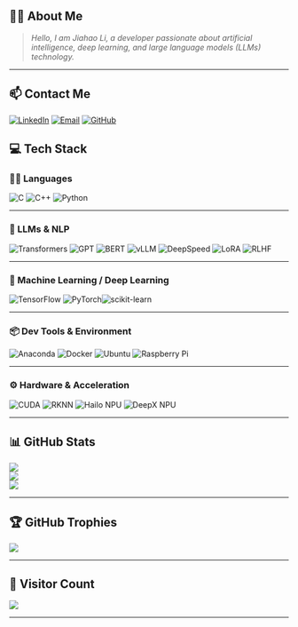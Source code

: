 ## 🧑‍💻 About Me

> *Hello, I am Jiahao Li, a developer passionate about artificial intelligence, deep learning, and large language models (LLMs) technology.*

---

## 📫 Contact Me

[![LinkedIn](https://img.shields.io/badge/LinkedIn-%230077B5.svg?style=for-the-badge&logo=linkedin&logoColor=white)](https://www.linkedin.com/in/jiahaoli-china/)   [![Email](https://img.shields.io/badge/Foxmail-D14836?style=for-the-badge&logo=gmail&logoColor=white)](mailto:lj-hao@foxmail.com)  [![GitHub](https://img.shields.io/badge/GitHub-%2312100E.svg?style=for-the-badge&logo=github&logoColor=white)](https://github.com/LJ-Hao)


## 💻 Tech Stack

### 🧑‍💻 Languages
![C](https://img.shields.io/badge/c-%2300599C.svg?style=for-the-badge&logo=c&logoColor=white) ![C++](https://img.shields.io/badge/c++-%2300599C.svg?style=for-the-badge&logo=c%2B%2B&logoColor=white) ![Python](https://img.shields.io/badge/python-3670A0?style=for-the-badge&logo=python&logoColor=ffdd54)

---

### 🤖 LLMs & NLP
![Transformers](https://img.shields.io/badge/HuggingFace%20Transformers-%23FFD21F.svg?style=for-the-badge&logo=huggingface&logoColor=black)  ![GPT](https://img.shields.io/badge/GPT-%236136EC.svg?style=for-the-badge&logo=OpenAI&logoColor=white)  ![BERT](https://img.shields.io/badge/BERT-%23006aff.svg?style=for-the-badge&logoColor=white)  ![vLLM](https://img.shields.io/badge/vLLM-%23007ACC.svg?style=for-the-badge&logoColor=white)  ![DeepSpeed](https://img.shields.io/badge/DeepSpeed-%2317282D.svg?style=for-the-badge&logo=nvidia&logoColor=white)  ![LoRA](https://img.shields.io/badge/LoRA-%23F59E0B.svg?style=for-the-badge&logoColor=white)  ![RLHF](https://img.shields.io/badge/RLHF-%23EF4444.svg?style=for-the-badge&logoColor=white)

---

### 🧠 Machine Learning / Deep Learning
![TensorFlow](https://img.shields.io/badge/TensorFlow-%23FF6F00.svg?style=for-the-badge&logo=TensorFlow&logoColor=white)  ![PyTorch](https://img.shields.io/badge/PyTorch-%23EE4C2C.svg?style=for-the-badge&logo=PyTorch&logoColor=white)![scikit-learn](https://img.shields.io/badge/scikit--learn-%23F7931E.svg?style=for-the-badge&logo=scikit-learn&logoColor=white)  

---


### 📦 Dev Tools & Environment
![Anaconda](https://img.shields.io/badge/Anaconda-%2344A833.svg?style=for-the-badge&logo=anaconda&logoColor=white) ![Docker](https://img.shields.io/badge/docker-%232496ED.svg?style=for-the-badge&logo=docker&logoColor=white)  ![Ubuntu](https://img.shields.io/badge/Ubuntu-%23E95420.svg?style=for-the-badge&logo=Ubuntu&logoColor=white)  ![Raspberry Pi](https://img.shields.io/badge/Raspberry%20Pi-C51A4A?style=for-the-badge&logo=Raspberry-Pi&logoColor=white)

---


### ⚙️ Hardware & Acceleration
![CUDA](https://img.shields.io/badge/CUDA-76B900?style=for-the-badge&logo=nvidia-cuda&logoColor=white) ![RKNN](https://img.shields.io/badge/RKNN-%23007ACC.svg?style=for-the-badge&logo=rocketchat&logoColor=white) ![Hailo NPU](https://img.shields.io/badge/Hailo%20NPU-%231A237E.svg?style=for-the-badge&logo=hailo&logoColor=white) ![DeepX NPU](https://img.shields.io/badge/DeepX%20NPU-%232196F3.svg?style=for-the-badge&logo=googlecloud&logoColor=white)

---

## 📊 GitHub Stats

![](https://github-readme-stats.vercel.app/api?username=LJ-Hao&theme=ayu-mirage&hide_border=false&include_all_commits=true&count_private=false)  
![](https://github-readme-streak-stats.herokuapp.com/?user=LJ-Hao&theme=ayu-mirage&hide_border=false)  
![](https://github-readme-stats.vercel.app/api/top-langs/?username=LJ-Hao&theme=ayu-mirage&hide_border=false&include_all_commits=true&count_private=false&layout=compact)

---

## 🏆 GitHub Trophies

![](https://github-trophies.vercel.app/?username=LJ-Hao&theme=radical&no-frame=false&no-bg=false&margin-w=4)

---

## 🔢 Visitor Count

[![](https://visitcount.itsvg.in/api?id=LJ-Hao&icon=5&color=4)](https://visitcount.itsvg.in)

---
